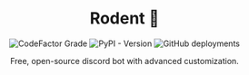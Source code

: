<h1 align="center">Rodent 🧀</h1>

<!-- Badges -->
<p align="center">
    <img alt="CodeFactor Grade" src="https://img.shields.io/codefactor/grade/github/hyerland/rodent?style=flat-square&logo=codefactor&logoColor=white&label=Code%20Quality&labelColor=black&color=yellow">
    <img alt="PyPI - Version" src="https://img.shields.io/pypi/v/rodent-bot?style=flat-square&logo=pypi&logoColor=white&label=PyPi%20Version&labelColor=black&color=yellow">
    <img alt="GitHub deployments" src="https://img.shields.io/github/deployments/hyerland/rodent/github-pages?style=flat-square&logo=github&logoColor=white&label=Docs&labelColor=black&color=yellow">
</p>

<p align="center">Free, open-source discord bot with advanced customization.</p>
